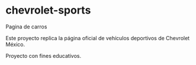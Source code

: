 # chevrolet-sports
Pagina de carros 

Este proyecto replica la página oficial de vehículos deportivos de Chevrolet México.

Proyecto con fines educativos.
